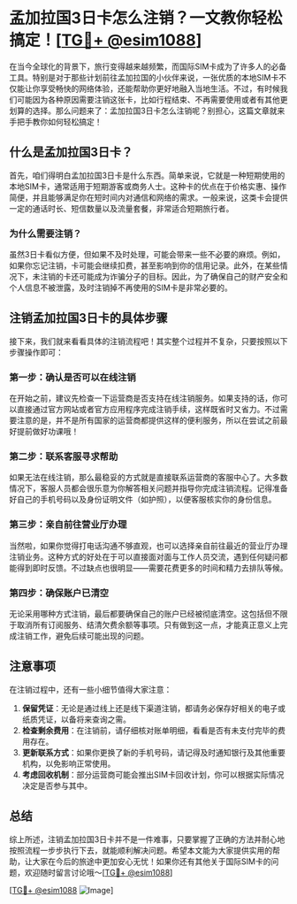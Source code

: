 # 孟加拉国3日卡怎么注销？一文教你轻松搞定！[[TG💪+ @esim1088](https://t.me/s/esim1088)]

在当今全球化的背景下，旅行变得越来越频繁，而国际SIM卡成为了许多人的必备工具。特别是对于那些计划前往孟加拉国的小伙伴来说，一张优质的本地SIM卡不仅能让你享受畅快的网络体验，还能帮助你更好地融入当地生活。不过，有时候我们可能因为各种原因需要注销这张卡，比如行程结束、不再需要使用或者有其他更划算的选择。那么问题来了：孟加拉国3日卡怎么注销呢？别担心，这篇文章就来手把手教你如何轻松搞定！

## 什么是孟加拉国3日卡？

首先，咱们得明白孟加拉国3日卡是什么东西。简单来说，它就是一种短期使用的本地SIM卡，通常适用于短期游客或商务人士。这种卡的优点在于价格实惠、操作简便，并且能够满足你在短时间内对通信和网络的需求。一般来说，这类卡会提供一定的通话时长、短信数量以及流量套餐，非常适合短期旅行者。

### 为什么需要注销？

虽然3日卡看似方便，但如果不及时处理，可能会带来一些不必要的麻烦。例如，如果你忘记注销，卡可能会继续扣费，甚至影响到你的信用记录。此外，在某些情况下，未注销的卡还可能成为诈骗分子的目标。因此，为了确保自己的财产安全和个人信息不被泄露，及时注销掉不再使用的SIM卡是非常必要的。

## 注销孟加拉国3日卡的具体步骤

接下来，我们就来看看具体的注销流程吧！其实整个过程并不复杂，只要按照以下步骤操作即可：

### 第一步：确认是否可以在线注销

在开始之前，建议先检查一下运营商是否支持在线注销服务。如果支持的话，你可以直接通过官方网站或者官方应用程序完成注销手续，这样既省时又省力。不过需要注意的是，并不是所有国家的运营商都提供这样的便利服务，所以在尝试之前最好提前做好功课哦！

### 第二步：联系客服寻求帮助

如果无法在线注销，那么最稳妥的方式就是直接联系运营商的客服中心了。大多数情况下，客服人员都会很乐意为你解答相关问题并指导你完成注销流程。记得准备好自己的手机号码以及身份证明文件（如护照），以便客服核实你的身份信息。

### 第三步：亲自前往营业厅办理

当然啦，如果你觉得打电话沟通不够直观，也可以选择亲自前往最近的营业厅办理注销业务。这种方式的好处在于可以直接面对面与工作人员交流，遇到任何疑问都能得到即时反馈。不过缺点也很明显——需要花费更多的时间和精力去排队等候。

### 第四步：确保账户已清空

无论采用哪种方式注销，最后都要确保自己的账户已经被彻底清空。这包括但不限于取消所有订阅服务、结清欠费余额等事项。只有做到这一点，才能真正意义上完成注销工作，避免后续可能出现的问题。

## 注意事项

在注销过程中，还有一些小细节值得大家注意：

1. **保留凭证**：无论是通过线上还是线下渠道注销，都请务必保存好相关的电子或纸质凭证，以备将来查询之需。
2. **检查剩余费用**：在注销前，请仔细核对账单明细，看看是否有未支付完毕的费用存在。
3. **更新联系方式**：如果你更换了新的手机号码，请记得及时通知银行及其他重要机构，以免影响正常使用。
4. **考虑回收机制**：部分运营商可能会推出SIM卡回收计划，你可以根据实际情况决定是否参与其中。

## 总结

综上所述，注销孟加拉国3日卡并不是一件难事，只要掌握了正确的方法并耐心地按照流程一步步执行下去，就能顺利解决问题。希望本文能为大家提供实用的帮助，让大家在今后的旅途中更加安心无忧！如果你还有其他关于国际SIM卡的问题，欢迎随时留言讨论哦～[[TG💪+ @esim1088](https://t.me/s/esim1088)]

[[TG💪+ @esim1088](https://t.me/s/esim1088) ![Image](https://i.postimg.cc/4NQfJmqS/Snipaste-2025-05-13-00-14-12.png)]